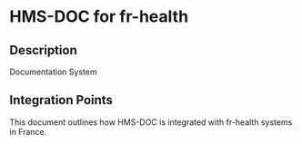 # HMS-DOC for fr-health

## Description

Documentation System

## Integration Points

This document outlines how HMS-DOC is integrated with fr-health systems in France.
